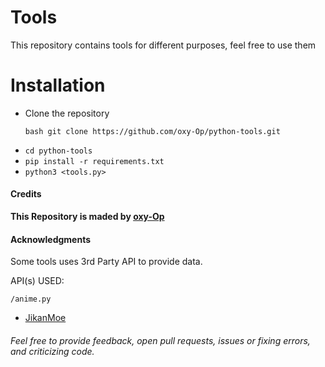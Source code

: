 # Tools
This repository contains tools for different purposes, feel free to use them

# Installation
- Clone the repository
    ```
  bash git clone https://github.com/oxy-Op/python-tools.git
    ```
- ```cd python-tools```
- ```pip install -r requirements.txt```
- ```python3 <tools.py>```

#### Credits
**This Repository is maded by [oxy-Op](https://github.com/oxy-Op)**

#### Acknowledgments
 Some tools uses 3rd Party API to provide data.

 API(s) USED:

```/anime.py```
  - [JikanMoe](https://api.jikan.moe/)


###### Feel free to provide feedback, open pull requests, issues or fixing errors, and criticizing code.
